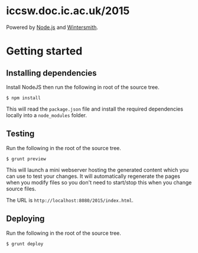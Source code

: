 # iccsw.doc.ic.ac.uk/2015

Powered by [Node.js](http://nodejs.org/) and
[Wintersmith](http://jnordberg.github.com/wintersmith/).

# Getting started

## Installing dependencies

Install NodeJS then run the following in root of the source tree.

```
$ npm install
```
This will read the ``package.json`` file and install the required
dependencies locally into a ``node_modules`` folder.

## Testing

Run the following in the root of the source tree.

```
$ grunt preview
```

This will launch a mini webserver hosting the generated content which you can
use to test your changes. It will automatically regenerate the pages when you
modify files so you don't need to start/stop this when you change source files.

The URL is ``http://localhost:8080/2015/index.html``.

## Deploying

Run the following in the root of the source tree.

```
$ grunt deploy
```
